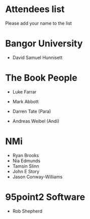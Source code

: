 Attendees list
==============

Please add your name to the list

# Bangor University


* David Samuel Hunnisett

# The Book People

* Luke Farrar
* Mark Abbott

* Darren Tate (Para)

* Andreas Weibel (Andi)

# NMi

* Ryan Brooks
* Nia Edmunds
* Tamsin Slinn
* John E Story
* Jason Conway-Williams

# 95point2 Software

* Rob Shepherd


